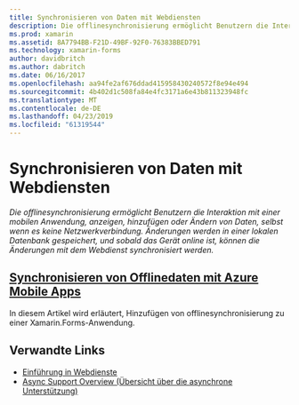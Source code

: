 ```yaml
---
title: Synchronisieren von Daten mit Webdiensten
description: Die offlinesynchronisierung ermöglicht Benutzern die Interaktion mit einer mobilen Anwendung, anzeigen, hinzufügen oder Ändern von Daten, selbst wenn es keine Netzwerkverbindung. Änderungen werden in einer lokalen Datenbank gespeichert, und sobald das Gerät online ist, können die Änderungen mit dem Webdienst synchronisiert werden.
ms.prod: xamarin
ms.assetid: 8A7794BB-F21D-49BF-92F0-76383BBED791
ms.technology: xamarin-forms
author: davidbritch
ms.author: dabritch
ms.date: 06/16/2017
ms.openlocfilehash: aa94fe2af676ddad415958430240572f8e94e494
ms.sourcegitcommit: 4b402d1c508fa84e4fc3171a6e43b811323948fc
ms.translationtype: MT
ms.contentlocale: de-DE
ms.lasthandoff: 04/23/2019
ms.locfileid: "61319544"
---
```

# <a name="synchronizing-data-with-web-services"></a>Synchronisieren von Daten mit Webdiensten

_Die offlinesynchronisierung ermöglicht Benutzern die Interaktion mit einer mobilen Anwendung, anzeigen, hinzufügen oder Ändern von Daten, selbst wenn es keine Netzwerkverbindung. Änderungen werden in einer lokalen Datenbank gespeichert, und sobald das Gerät online ist, können die Änderungen mit dem Webdienst synchronisiert werden._

## <a name="synchronizing-offline-data-with-azure-mobile-appsazure-mobile-appsmd"></a>[Synchronisieren von Offlinedaten mit Azure Mobile Apps](azure-mobile-apps.md)

In diesem Artikel wird erläutert, Hinzufügen von offlinesynchronisierung zu einer Xamarin.Forms-Anwendung.



## <a name="related-links"></a>Verwandte Links

- [Einführung in Webdienste](~/cross-platform/data-cloud/web-services/index.md)
- [Async Support Overview (Übersicht über die asynchrone Unterstützung)](~/cross-platform/platform/async.md)
